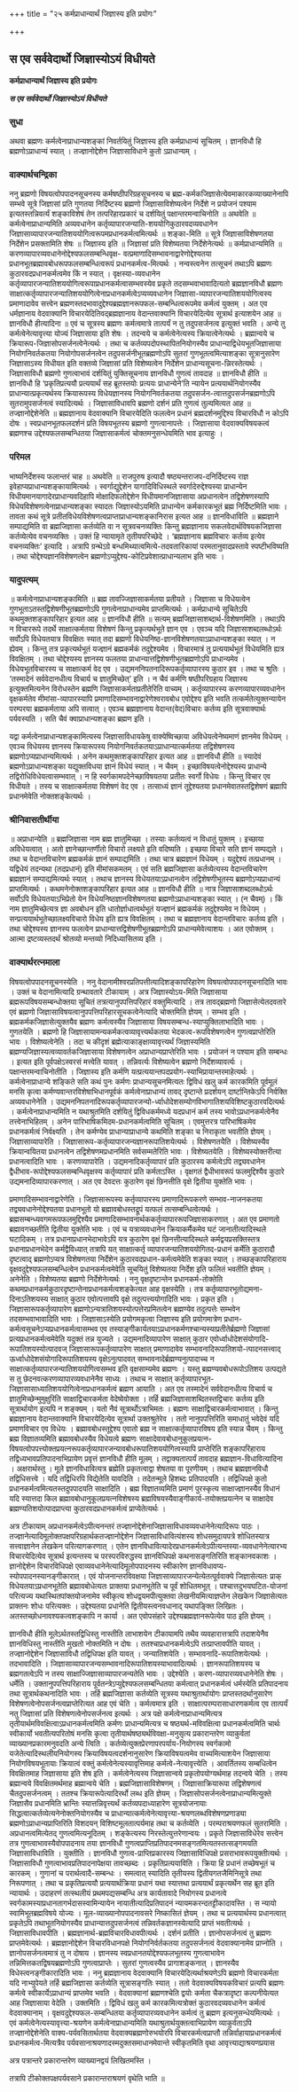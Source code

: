 +++
title = "२५ कर्मप्राधान्यार्थं जिज्ञास्य इति प्रयोगः"

+++


## स एव सर्ववेदार्थो जिज्ञास्योऽयं विधीयते

**कर्मप्राधान्यार्थं जिज्ञास्य इति प्रयोगः**

***स एव सर्ववेदार्थो जिज्ञास्योऽयं विधीयते***

### सुधा

अथवा ब्रह्मणः कर्मत्वेनाप्राधान्यशङ्कां निवर्तयितुं जिज्ञास्य इति कर्मप्राधान्यं सूचितम् । ज्ञानविधौ हि ब्रह्मणोऽप्राधान्यं स्यात् । तज्ज्ञानोद्देशेन जिज्ञासाविधाने कुतो ऽप्राधान्यम् ।

### वाक्यार्थचन्द्रिका

ननु ब्रह्मणो विषयत्वोपपादनसूचनस्य कर्मषष्ठीपरिग्रहसूचनस्य च ब्रह्म-कर्मकजिज्ञासेत्येवमाकारकव्याख्यानेनापि सम्भवे सूत्रे जिज्ञासां प्रति गुणतया निर्दिष्टस्य ब्रह्मणो जिज्ञासाविशेष्यत्वेन निर्देशे न प्रयोजनं पश्याम इत्यतस्तन्निवर्त्यं शङ्काविशेषं तेन तत्परिहारप्रकारं च दर्शयितुं पक्षान्तरमन्वाचिनोति ॥ अथवेति ॥ कर्मत्वेनाप्राधान्यमिति अव्यवधानेन कर्तृव्यापारजन्याति-शययोगिकुठारवदव्यवधानेन जिज्ञासाव्यापारजन्यातिशययोगित्वरूपमप्रधानकर्मत्वमित्यर्थः ॥ शङ्का-मिति ॥ सूत्रे जिज्ञासाविशेषणतया निर्देशेन प्रसक्तामिति शेषः ॥ जिज्ञास्य इति ॥ जिज्ञासां प्रति विशेष्यतया निर्देशेनेत्यर्थः ॥ कर्मप्राधान्यमिति ॥ करणव्यापारव्यवधानेनोद्देश्यफलसम्बन्धिवृक्ष- वत्प्रमाणादिसम्भावनाद्वारेणोद्देश्यतया प्रधानभूतब्रह्मावबोधरूपफलसम्बन्धित्वरूपं प्रधानकर्मत्व-मित्यर्थः । नन्वस्त्वनेन तत्सूचनं तथाऽपि ब्रह्मणः कुठारवदप्रधानकर्मत्वमेव किं न स्यात् । वृक्षस्या-व्यवधानेन कर्तृव्यापारजन्यातिशययोगित्वरूपाप्रधानकर्मत्वासम्भवस्येव प्रकृते तदसम्भवाभावादित्यतो ब्रह्मज्ञानविधौ ब्रह्मणः साक्षात्कर्तृव्यापारजन्यातिशययोगित्वेनाप्रधानकर्मत्वेऽप्यव्यवधानेन जिज्ञासा-व्यापारजन्यातिशययोगित्वस्य प्रमाणादावेव सत्त्वेन ब्रह्मणस्तदभावादुद्देश्यब्रह्मज्ञानरूपफल-सम्बन्धित्वरूपमेव कर्मत्वं युक्तम् । अत एव धर्मज्ञानाय वेदवाक्यानि विचारयेदितिवद्ब्रह्मज्ञानाय वेदान्तवाक्यानि विचारयेदित्येव सूत्रार्थ इत्याशयेन आह ॥ ज्ञानविधौ हीत्यादिना ॥ एवं च सूत्रस्य ब्रह्मणः कर्मत्वमात्रे तात्पर्यं न तु तदुपसर्जनत्व इत्युक्तं भवति । अन्ये तु कर्मत्वेनेत्यावृत्त्या योज्यं जिज्ञासाया इति शेषः । तदन्वये च कर्मत्वेनेत्यस्य क्रियात्वेनेत्यर्थः । ब्रह्मान्वये च क्रियारूप-जिज्ञासोपसर्जनत्वेनेत्यर्थः । तथा च कर्तव्यपदोपस्थापितनियोगस्यैव प्राधान्याद्विधेयभूतजिज्ञासाया नियोगनिवर्तकतया नियोगोपसर्जनत्वेन तदुपसर्जनीभूतब्रह्मणोऽपि सुतरां गुणभूतत्वमित्याशङ्का सूत्रानुसारेण जिज्ञासाऽस्य विधीयत इति वक्तव्ये जिज्ञासां प्रति विशेष्यत्वेन निर्देशेन प्राधान्यसूचना-न्निरस्तेत्यर्थः । जिज्ञासाविधौ ब्रह्मणो गुणत्वाभावं दर्शयितुं युक्तिसूचनाय ज्ञानविधौ गुणत्वं तावदाह ॥ ज्ञानविधौ हीति ॥ ज्ञानविधौ हि ‘प्रकृतिप्रत्ययौ प्रत्ययार्थं सह ब्रूतस्तयोः प्रत्ययः प्राधान्येने’ति न्यायेन प्रत्ययार्थनियोगस्यैव प्राधान्यात्प्रकृत्यर्थस्य क्रियारूपस्य विधेयज्ञानस्य नियोगनिवर्तकतया तदुपसर्जन-त्वात्तदुपसर्जनब्रह्मणोऽपि सुतरामुपसर्जनत्वं स्यादित्यर्थः । जिज्ञासाविधावपि ब्रह्मणो दर्शनं प्रति गुणत्वं तुल्यमित्यत आह ॥ तज्ज्ञानोद्देशेनेति ॥ ब्रह्मज्ञानाय वेदवाक्यानि विचारयेदिति फलत्वेन प्रधानं ब्रह्मदर्शनमुद्दिश्य विचारविधौ न कोऽपि दोषः । स्वप्रधानभूतफलदर्शनं प्रति विषयभूतस्य ब्रह्मणो गुणत्वानापत्तेः । जिज्ञासाया वेदवाक्यविषयकत्वं ब्रह्मणश्च उद्देश्यफलसम्बन्धितया जिज्ञासाकर्मत्वं चोक्तमनुसन्धेयमिति भाव इत्याहुः ।

### परिमल

भाष्यनिर्देशस्य फलान्तरं चाह ॥ अथवेति ॥ राजपुरुष इत्यादौ षष्ठ्यन्तराजप-दनिर्दिष्टस्य राज्ञ इवेहाप्यप्राधान्यशङ्कायामित्यर्थः । स्वर्गाद्युद्देशेन यागादिविधिस्थले स्वर्गादेरुद्देश्यस्या प्राधान्येन विधीयमानयागादेरप्राधान्यवदिहापि मोक्षादिफलोद्देशेन विधीयमानजिज्ञासाया अप्रधानत्वेन तद्विशेषणस्यापि विधेयविशेषणत्वेनाप्राधान्यशङ्का स्यादतः जिज्ञास्योऽयमिति प्राधान्येन कर्मकारकभूतं ब्रह्म निर्दिष्टमिति भावः । तावता कथं सूत्रे प्रतीतविधेयविशेषणत्वप्राप्ताप्राधान्यशङ्कानिरास इत्यत आह ॥ ज्ञानविधाविति ॥ ब्रह्मज्ञाने सम्पाद्यमिति वा ब्रह्मजिज्ञासा कर्तव्येति वा न सूत्रवचनव्यक्तिः किन्तु ब्रह्मज्ञानाय सकलवेदार्थविषयकजिज्ञासा कर्तव्येत्येव वचनव्यक्तिः । उक्तं हि न्यायामृते तृतीयपरिच्छेदे । ‘ब्रह्मज्ञानाय ब्रह्मविचारः कर्तव्य इत्येव वचनव्यक्तिः’ इत्यादि । अत्रापि ग्रन्थेऽग्रे बन्धमिथ्यात्वमित्ये-तदवतारिकायां परमतानुवादप्रस्तावे स्पष्टीभविष्यति । तथा चोद्देश्यज्ञानविशेषणत्वेन ब्रह्मणोऽप्युद्देश्य-कोटिप्रवेशात्प्राधान्यलाभ इति भावः ।

### यादुपत्यम्

॥ कर्मत्वेनाप्राधान्यशङ्कामिति ॥ ब्रह्म तावज्जिज्ञासाकर्मतया प्रतीयते । जिज्ञासा च विधेयत्वेन गुणभूताऽतस्तद्विशेषणीभूतब्रह्मणोऽपि गुणत्वेनाप्राधान्यमेव प्राप्तमित्यर्थः । कर्मप्राधान्ये सूचितेऽपि कथमुक्तशङ्कापरिहार इत्यत आह ॥ ज्ञानविधौ हीति ॥ सत्यम् ब्रह्मजिज्ञासाशब्दार्थ-विशेषणमिति । तथाऽपि न विचाररूपे तदर्थे साक्षात्कर्मतया विशेषणं किन्तु प्रकृत्यर्थभूते ज्ञान एव । एवञ्च यदि जिज्ञासाशब्दलब्धोऽर्थः सर्वोऽपि विधेयतयात्र विवक्षितः स्यात् तदा ब्रह्मणो विधेयनिष्ठ-ज्ञानविशेषणतयाऽप्राधान्यशङ्का स्यात् । न ह्येवम् । किन्तु तत्र प्रकृत्यर्थभूतं यज्ज्ञानं ब्रह्मकर्मकं तदुद्देश्यमेव । विचारमात्रं तु प्रत्ययार्थभूतं विधेयमिति ह्यत्र विवक्षितम् । तथा चोद्देश्यस्य ज्ञानस्य फलतया प्राधान्यात्तद्विशेषणीभूतब्रह्मणोऽपि प्राधान्यमेव । विधेयभूतविचारस्य च साक्षात्कर्म वेद एव । उद्यमननिपतनादिरूपकर्तृव्यापारस्य कुठार इव । तथा च श्रुतिः । ‘तस्मादेनं सर्ववेदानधीत्य विचार्य च ज्ञातुमिच्छेत्’ इति । न चैवं कर्मणि षष्ठीपरिग्रहाय जिज्ञास्य इत्युक्तमित्यनेन विरोधस्तेन ब्रह्मणि जिज्ञासाकर्मताप्रतीतेरिति वाच्यम् । कर्तृव्यापारस्य करणव्यापारव्यवधानेन वृक्षकर्मतेव मीमांसा-व्यापारस्यापि प्रमाणादिसम्भावनाद्वारेणेश्वरावबोध एवोद्देश्य इति भवति तत्कर्मतेत्युक्तन्यायेन परम्परया ब्रह्मकर्मताया अपि सत्वात् । एवञ्च ब्रह्मज्ञानाय वेदान्त(वेद)विचारः कर्तव्य इति सूत्रवाक्यार्थः पर्यवस्यति । सति चैवं क्वाप्राधान्यशङ्का ब्रह्मण इति ।

यद्वा कर्मत्वेनाप्राधान्यशङ्कामित्यस्य जिज्ञासाविधायकेषु वाक्येष्विच्छाया अविधेयत्वेनेष्यमाणं ज्ञानमेव विधेयम् । एवञ्च विधेयस्य ज्ञानस्य क्रियारूपस्य नियोगनिवर्तकतयाऽप्राधान्यात्कर्मतया तद्विशेषणस्य ब्रह्मणोऽप्यप्राधान्यमित्यर्थः । अनेन कथमुक्तशङ्कापरिहार इत्यत आह ॥ ज्ञानविधौ हीति ॥ स्यादेवं ब्रह्मणोऽप्राधान्यशङ्का यद्युक्तविधया ज्ञानं विधेयं स्यात् । न चैवम् । इच्छाविषयत्वेनोद्देश्यस्य प्राधान्ये तद्विरोधिविधेयत्वासम्भवात् । न हि स्वर्गकामपदेनेच्छाविषयतया प्रतीतः स्वर्गो विधेयः । किन्तु विचार एव विधीयते । तस्य च साक्षात्कर्मतया विशेषणं वेद एव । तत्साध्यं ज्ञानं तूद्देश्यतया प्रधानमेवातस्तद्विशेषणं ब्रह्मापि प्रधानमेवेति नोक्तशङ्केत्यर्थः ।

### श्रीनिवासतीर्थीया

॥ अप्राधान्येति ॥ ब्रह्मजिज्ञासा नाम ब्रह्म ज्ञातुमिच्छा । तस्याः कर्तव्यत्वं न विधातुं युक्तम् । इच्छाया अविधेयत्वात् । अतो ज्ञानेच्छान्तर्णीतो विचारो लक्ष्यते इति वदिष्यति । इच्छया विचारे सति ज्ञानं सम्पद्यते । तथा च वेदान्तविचारेण ब्रह्मकर्मकं ज्ञानं सम्पाद्यमिति । तथा चात्र ब्रह्मज्ञानं विधेयम् । यदुद्देश्यं तत्प्रधानम् । यद्विधेयं तदन्यथा (तदप्रधानं) इति मीमांसकमतम् । एवं सति ब्रह्मजिज्ञासा कर्तव्येत्यस्य वेदान्तविचारेण ब्रह्मज्ञानं सम्पाद्यमित्यर्थः स्यात् । तथाच ज्ञानस्य विधेयतयाऽप्रधानत्वेन तद्विशेषणीभूतस्य ब्रह्मणोऽप्यप्राधान्यं प्राप्तमित्यर्थः । कथमनेनोक्तशङ्कापरिहार इत्यत आह ॥ ज्ञानविधौ हीति ॥ नात्र जिज्ञासाशब्दलब्धोऽर्थः सर्वोऽपि विधेयतयाऽभिप्रेतो येन विधेयनिष्ठज्ञानविशेषणतया ब्रह्मणोऽप्राधान्यशङ्का स्यात् । (न चैवम्) । किं नाम ज्ञातुमिच्छेत्यत्र ज्ञा अवबोधन इति धातोर्ज्ञाधात्वर्थभूतं यज्ज्ञानं ब्रह्मकर्मकं तदुद्देश्यमेव न विधेयम् । सन्प्रत्ययार्थभूतेच्छालक्ष्यविचारो विधेय इति ह्यत्र विवक्षितम् । तथा च ब्रह्मज्ञानाय वेदान्तविचारः कर्तव्य इति । तथा चोद्देश्यस्य ज्ञानस्य फलत्वेन प्राधान्यात्तद्विशेषणीभूतब्रह्मणोऽपि प्राधान्यमेवेत्याशयः । अत एवोक्तम् । आत्मा द्रष्टव्यस्तदर्थं श्रोतव्यो मन्तव्यो निदिध्यासितव्य इति ।

### वाक्यार्थरत्नमाला

विषयत्वोपपादनसूचनस्येति । ननु वेदानामीश्वरप्रतिपत्तीत्यादिशङ्कापरिहारेण विषयत्वोपपादनसूचनादिति भावः । उक्तं च वेदानामित्यादि ग्रन्थावतारे टीकायाम् । अत्र जिज्ञास्योऽय-मिति जिज्ञासाया ब्रह्मरूपविषयसम्बन्धोक्तया सूचितं तत्रत्यानुपपत्तिपरिहारं वक्तुमित्यादि । तत्र तावद्ब्रह्मणो जिज्ञासेत्येतदवतारे एवं ब्रह्मणो जिज्ञासाविषयत्वानुपपत्तिपरिहारसूचकत्वेनेत्यादि चोक्तमिति ज्ञेयम् । सम्भव इति । ब्रह्मकर्मकजिज्ञासेत्युक्तयैव ब्रह्मणः कर्मत्वस्यैव जिज्ञासाया विषयसम्बन्ध-स्याप्युक्तिलाभादिति भावः । गुणतयेति । ब्रह्मणो हि जिज्ञासायामन्यकर्मकत्वव्यावृत्त्यर्थकतया भेदकत्व-रूपविशेषणत्वेन गुणत्वप्राप्तेरिति भावः । विशेष्यत्वेनेति । तदा च कीदृशं ब्रह्मेत्याकाङ्क्षाव्यावृत्त्यर्थं जिज्ञास्यमिति ब्रह्मण्यजिज्ञास्यत्वव्यावर्तकजिज्ञासाया विशेषणत्वेन अप्राधान्यप्राप्तेरिति भावः । प्रयोजनं न पश्याम इति सम्बन्धः । इत्यत इति पूर्वपक्षेऽस्वरसं मत्त्वेति यावत् । तन्निवर्त्यः विशेष्यत्वेन ब्रह्मणो निर्देशव्यावर्त्यः । पक्षान्तरमन्वाचिनोतीति । जिज्ञास्य इति कर्मणि यत्प्रत्ययान्तपदप्रयोग-स्याभिप्रायान्तरमाहेत्यर्थः । कर्मत्वेनाप्राधान्ये शङ्किते सति कथं पुनः कर्मणः प्राधान्यसूचनमित्यतः द्विविधं खलु कर्म कारकमिति पूर्वमूलं मनसि कृत्वा कर्मण्यवान्तरविशेषाभिधानपूर्वकं कर्मत्वेनाप्राधान्यं तावद् दृष्टान्ते प्रदर्शयन् दार्ष्टान्तिकेऽपि निर्वक्ति अव्यवधानेनेति । उद्यमननिपतनादिरूपकर्तृव्यापारजन्यो-र्ध्वाधोदेशसम्योगविभागातिशयविशिष्टकुठारवदित्यर्थः । कर्मत्वेनाप्राधान्यमिति न यथाश्रुतमिति दर्शयितुं द्विविधकर्ममध्ये यदप्रधानं कर्म तस्य भावोऽप्रधानकर्मत्वेनैव तत्त्वेनाभिहितम् । अनेन पारिभाषिकमिदम-प्रधानकर्मत्वमिति सूचितम् । एवमुत्तरत्र पारिभाषिकमेव प्रधानकर्मत्वं निर्वक्ष्यति । तेन कर्मण्येव प्राधान्याप्राधान्ये कथमिति शङ्का च निराकृता भवतीति ज्ञेयम् । जिज्ञासाव्यापारेति । जिज्ञासारूप-कर्तृव्यापारजन्यज्ञानरूपातिशयेत्यर्थः । विशेषणतयेेति । विशेष्यस्यैव क्रियान्वयितया प्रधानत्वेन तद्विशेषणमप्रधानमिति सर्वसम्मतेरिति भावः । विशेष्यतयेति । विशेष्यस्योक्तरीत्या प्रधानत्वादिति भावः । करणव्यापारेति । उद्यमनादिकर्तृव्यापारं प्रति कुठारस्य कर्मत्वेऽपि तद्व्यवधानेन द्वैधीभाव-रूपोद्देश्यफलसम्बन्धिवृक्षस्य कर्तृव्यापारं प्रति कर्मताऽस्ति । वृक्षगतं द्वैधीभावरूपं फलमुद्दिश्यैव कुठारे उद्यमनादिव्यापारकरणात् । अत एव देवदत्तः कुठारेण वृक्षं छिनत्तीति वृक्षे द्वितीया युक्तेति भावः ।

प्रमाणादिसम्भावनाद्वारेणेति । जिज्ञासारूपस्य कर्तृव्यापारस्य प्रमाणादिरूपकरणे सम्भाव-नाजनकतया तद्व्यवधानेनोद्देश्यतया प्रधानभूतो यो ब्रह्मावबोधस्तद्रूपं यत्फलं तत्सम्बन्धित्वेत्यर्थः । ब्रह्मसम्बन्ध्यवगमरूपफलमुद्दिश्यैव प्रमाणादिसम्भावनार्थककर्तृव्यापाररूपजिज्ञासाकरणात् । अत एव प्रमाणतो ब्रह्मावगच्छतीति द्वितीया युक्तेति भावः । एवं च यत्राव्यवधानेन क्रियाकर्मैकमेव घटं जानातीत्यादिस्थले घटादिकम् । तत्र प्रधानाप्रधानभेदाभावेऽपि यत्र कुठारेण वृक्षं छिनत्तीत्यादिस्थले कर्मद्वयप्रसक्तिस्तत्र प्रधानाप्रधानभेदेन कर्मद्वैविध्यात् तत्रापि यत् साक्षात्कर्तृ व्यापारजन्यातिशययोगितद-प्रधानं कर्मेति कुठारादौ दृष्टत्वाद् ब्रह्मणोऽप्यत्र विशेषणतया निर्देशेन कुठारवदप्रधान-कर्मत्वमेवेति शङ्का स्यात् । तच्छङ्कापरिहाराय वृक्षवदुद्देश्यफलसम्बन्धित्वेन प्रधानकर्मत्वमेवेति सूचयितुं विशेष्यतया निर्देश इति फलितं भवतीति ज्ञेयम् । अनेनेति । विशेष्यतया ब्रह्मणो निर्देशेनेत्यर्थः । ननु वृक्षदृष्टान्तेन प्रधानकर्म-तोक्तेति कथमप्रधानकर्मकुठारदृष्टान्तेनाप्रधानकर्मत्वशङ्केत्यत आह वृक्षस्येति । तत्र कर्तृव्यापारभूतोद्यमना-दिनाऽतिशयस्य साक्षात् कुठार एवोत्पत्तावपि वृक्षे तदुत्पत्त्ययोगादिति भावः । प्रकृत इति । जिज्ञासारूपकर्तृव्यापारेण ब्रह्मणोऽन्यत्रातिशयस्योत्पत्तेरप्रमितत्वेन ब्रह्मण्येव तदुत्पत्तेः सम्भवेन तदसम्भवाभावादिति भावः । जिज्ञासाऽस्येति प्रयोगमकृत्वा जिज्ञास्य इति प्रयोगमात्रेण प्रधान-कर्मत्वसूचनेऽप्यप्रधानकर्मत्वासम्भव एव तस्याङ्गीकार्यतयाऽप्रधानकर्मणश्चान्यस्याप्रतीतेर्ब्रह्मणो जिज्ञासां प्रत्यप्रधानकर्मत्वमेवेति यदुक्तं तन्न युज्यते । उद्यमनादिव्यापारेण साक्षात् कुठार एवोर्ध्वाधोदेशसंयोगादि-रूपातिशयस्योत्पादवज् जिज्ञासारूपकर्तृव्यापारेण साक्षात् प्रमाणादावेव सम्भावनादिरूपातिशयो-त्पादनसत्त्वाद् ऊर्ध्वाधोदेशसंयोगादिरूपातिशयस्य वृक्षेऽनुत्पादवत् सम्भावनादेर्ब्रह्मण्यनुत्पादाच्च न साक्षात्कर्तृव्यापारजन्यातिशययोगित्वसम्भव इति वृक्षसाम्यमेव ब्रह्मणः । यस्तु ब्रह्मण्यवबोधरूपोऽतिशय उत्पद्यते स तु छेदनवत्करणव्यापारव्यवधानेनैव साध्यः । तथाच न साक्षात् कर्तृव्यापारभूत-जिज्ञासासाध्यातिशययोगित्वेनाप्रधानकर्मत्वं ब्रह्मण आयाति । अत एव तस्मादेनं सर्ववेदानधीत्य विचार्य च ज्ञातुमिच्छेन्मुमुक्षुरिति साक्षाद्विचारकर्मता वेदेष्वेवोक्ता । तर्हि ब्रह्मजिज्ञासाशब्दितस्तद्विचारः कर्तव्य इति सूत्रार्थायोग इत्यपि न शङ्क्यम् । यतो नैवं सूत्रार्थोऽत्राभिमतः । ब्रह्मणः साक्षाद्विचारकर्मत्वाभावात् । किन्तु ब्रह्मज्ञानाय वेदान्तवाक्यानि विचारयेदित्येव सूत्रार्था उक्तश्रुतेरेव । ततो नानुपपत्तिरिति समाधातुं भवेदेवं यदि प्रमाणविचार एव विधेयः । ब्रह्मावबोधस्तूद्देश्य एवातो ब्रह्म न साक्षात्कर्तृव्यापारविषय इति स्यान्न चैवम् । किन्तु ब्रह्म विज्ञातव्यमिति ब्रह्मावबोधस्यैव विधेयत्वे ब्रह्मणः साक्षादेवावबोधानुकूलप्रयत्न-विषयत्वोपपत्त्योक्तप्रयत्नरूपकर्तृव्यापारजन्यावबोधरूपातिशययोगित्वस्यापि प्राप्तेरिति शङ्कापरिहाराय तद्विध्यभावप्रतिपादनाभिप्रायेण प्रवृत्तं ज्ञानविधौ हीति मूलम् । तद्वाक्यतात्पर्यं तावदाह ब्रह्मज्ञान-विधावित्यादिना । अक्षरार्थस्तु । मूले ज्ञानविधावित्यत्र ब्रह्मेति प्रकृतत्वाद्वा शेषतया वा पूरणीयम् । तथाच ब्रह्मज्ञानविधौ तद्विधिसत्त्वे । यदि तद्विधिरपि विद्येतेति यावदिति । तदेतन्मूले हिशब्दः प्रतिपादयति । तद्विधिपक्षे कुतो प्रधानकर्मत्वमित्यतस्तदुपपादयति साक्षादिति । ब्रह्म विज्ञातव्यमिति प्रमाणं पुरस्कृत्य साक्षाज्ज्ञानस्यैव विधानं यदि स्यात्तदा किल ब्रह्मावबोधानुकूलप्रयत्नविशेषस्य ब्रह्मविषयस्यैवाङ्गीकार्य-तयोक्तप्रयत्नेन च साक्षादेव ब्रह्मण्यतिशयोत्पादप्राप्त्या कुठारवदप्रधानकर्मत्वं प्राप्येतेत्यर्थः ।

अत्र टीकायाम् अप्रधानकर्मत्वेऽपीत्यनन्तरं तज्ज्ञानोद्देशेनाजिज्ञासाविधावव्यवधानेनेत्यादिरूपः पाठः । तज्ज्ञानेत्यादिमूलोक्तपक्षपरिग्रहार्थकतज्ज्ञानोद्देशेन जिज्ञासाविधावित्यंशस्य शोधसमुदायपत्रे शोधितस्यात्र सत्त्वाज्ञानेन लेखकेन परित्यागकरणात् । एतेन ज्ञानविधावित्यादेरप्रधानकर्मत्वेऽपीत्यन्तस्या-व्यवधानेनेत्यारभ्य विचारयेदित्येव सूत्रार्थ इत्यन्तस्य च परस्परविरुद्धस्य ज्ञानविधिपक्षे कथनासङ्गतिरिति शङ्कानवकाशः । ज्ञानोद्देशेन विचारविधिपक्षे एवाव्यवधानेनेत्यादिमूलोपपादनस्य स्वीकारेण ज्ञानविधावप्य-स्योपपादनस्यानङ्गीकारात् । एवं योजनान्तरविवक्षया जिज्ञासाव्यापारजन्येत्येतत्पूर्ववाक्ये जिज्ञासेत्यतः प्राक् विधेयतयाऽप्रधानभूतेति ब्रह्मावबोधेत्यतः प्राक्तया प्रधानभूतेति च पूर्वं शोधितमभूत् । पश्चात्तदुभयघटित-योजनां परित्यज्य यथास्थितपांक्तयोजनामेव स्वीकृत्य शोधद्वयमपीत्युक्तवा लेखनीयमित्याज्ञप्तेन लेखकेन जिज्ञासेत्यतः प्राक्तनः शोधः परित्यक्तः । उद्देश्यतया प्रधानेति द्वितीयस्त्वनवधानाद् यथापङ्क्ति लिखितः । अतस्तच्छोधनावश्यकत्वशङ्कापि न कार्या । अत एवोपसंहारे उद्देश्यब्रह्मज्ञानरूपेत्येव पाठ इति ज्ञेयम् ।

ज्ञानविधौ हीति मूलेऽर्थतस्तद्विधिस्तु नास्तीति लाभाशयेन टीकायामपि तथैव व्यवहारात्तत्रापि तदाशयेनैव ज्ञानविधिस्तु नास्तीति मुखतो नोक्तमिति न दोषः । ततश्चाप्रधानकर्मत्वेऽपि तत्प्राप्तावपीति यावत् । तज्ज्ञानोद्देशेन जिज्ञासाविधौ तद्विधिपक्ष इति यावत् । जन्यातिशयेति । सम्भावनादि-रूपातिशयेत्यर्थः । तदभावादिति । जिज्ञासाव्यापारजन्यसम्भावनादिरूपातिशयस्याभावादित्यर्थः । ज्ञानरूपातिशयस्य च ब्रह्मगतत्वेऽपि न तस्य साक्षाज्जिज्ञासाव्यापारजन्यतेति भावः । उद्देश्येति । करण-व्यापारव्यवधानेनेति शेषः । धर्मेति । उक्तानुपपत्तिपरिहाराय पूर्वतन्त्रेऽप्युद्देश्यफलसम्बन्धितया कर्मत्वात् प्रधानकर्मत्वं धर्मस्येति प्रतिपादनाय तथा सूत्रार्थकथनादिति भावः । तर्हि ब्रह्मजिज्ञासा कर्तव्येति सूत्रस्य यथाश्रुतार्थायोगः प्राप्तस्तदर्थानुसारेण विशेषणत्वेनोपसर्जनत्वप्राप्तेरित्यत आह एवं चेति । कर्मत्वमात्र इति । साक्षात्परम्परासाधारणकर्मत्व एव तात्पर्यं नतु जिज्ञासां प्रति विशेषणत्वेनोपसर्जनत्व इत्यर्थः । अत्र पक्षे कर्मत्वेनाप्राधान्यमित्यत्र तृतीयार्थमविवक्षित्वाऽप्रधानकर्मत्वमिति कर्मणः प्राधान्यमित्यत्र च षष्ठ्यर्थ-मविवक्षित्वा प्रधानकर्मत्वमिति चार्थः स्वीकार्यो भवतीत्यपरितोषं मनसि कृत्वा तृतीयार्थषष्ठ्यर्थविवक्षा-मनुसृत्य प्रकारान्तरेण व्याकुर्वतां व्याख्यानप्रकारमनुवदति अन्ये त्विति । कर्तव्येत्युक्तप्रेरणापरपर्याय-नियोगस्य स्वर्गकामो यजेतेत्यादिस्थलीयनियोगस्य क्रियाविषयत्वदर्शनानुसारेण क्रियाविषयत्वमेव वाच्यमित्याशयेन जिज्ञासाया नियोगविषयभूतायाः क्रियात्वं वक्तुं कर्मत्वेनेत्यस्यावृत्तिमाह कर्मत्वे-नेत्यावृत्त्येति । आवर्तितस्य सम्बधित्वेन विवक्षितमाह जिज्ञासाया इति शेष इति । कर्मत्वेनेत्यस्य जिज्ञासान्वये प्रकृतोपयोग्यर्थमाह तदन्वये चेति । तस्य ब्रह्मान्वये विवक्षितमर्थमाह ब्रह्मान्वये चेति । ब्रह्मजिज्ञासाविशेषणम् । जिज्ञासाक्रियारूपा तद्विशेषणत्वं चैतदुपसर्जनत्वम् । ततश्च क्रियारूपेत्यादिरर्थो लब्ध इति ज्ञेयम् । जिज्ञासोपसर्जनत्वेनाप्राधान्यमित्युक्ते जिज्ञासैव प्रधानमिति भ्रान्तिः स्यात्तन्निवृत्त्यर्थं कर्तव्यपदाध्याहारेण सूत्रयोजनायाः सिद्धत्वात्कर्तव्येत्यनेनोक्तनियोगस्यैव च प्राधान्यात्कर्मत्वेनेत्यावृत्त्या-श्रयणलब्धविशेषणप्रणाड्या ब्रह्मणोऽप्राधान्यप्राप्तिरिति विशदयन् विशिष्टमूलतात्पर्यमाह तथा च कर्तव्येति । परम्पराश्रयणफलं सुतरामिति । अप्रधानत्वमित्येतद् गुणत्वमित्यनूदितम् । शङ्केत्यस्य निरस्तेत्युत्तरेणान्वयः । प्रकृते जिज्ञासाविधेरेव सत्त्वेन तत्र गुणत्वाभावस्यैवोपपादनाय तया ज्ञानविधौ गुणत्वप्राप्तिप्रतिपादनमसङ्गतमित्यतस्तत्सङ्गमयति जिज्ञासाविधाविति । युक्तीति । ज्ञानविधौ गुणत्व-प्राप्तिप्रकारस्य जिज्ञासाविधिपक्षे प्रसराभावरूपयुक्तीत्यर्थः । जिज्ञासाविधौ गुणत्वाभावप्रतिपादनापेक्षया तावच्छब्दः । प्रकृतिप्रत्ययाविति । क्रिया हि प्रधानं तच्छेषभूतं च कारकम् । गुणानां च परार्थत्वादै-सम्बन्धः । समत्वात् स्यादिति तृतीयस्य द्वितीयगतजैमिनिसूत्रे तथा निरूपणात् । तथा च प्रकृतिप्रत्ययौ प्रत्ययार्थक्रिया प्रधानं यथा स्यात्तथा प्रत्ययार्थं प्रकृत्यर्थेन सह ब्रूत इति न्यायार्थः । उदाहरणं तत्स्थलीयं प्रथमपद्यसम्बन्धि अत्र कार्यतावादे नियोगस्य प्रधानत्वे स्वर्गकामस्याप्रधानतागर्भदासस्वामिन्यायेन नायातीत्यादिप्रतिपादनं न्यायमकरन्दतट्टीकादावस्ति । स न्यायो स्वामिभूतब्रह्मविषये योज्यः । मूल-व्याख्यानोपपादनावसरे निष्कासितं ज्ञेयम् । तथा च प्रत्ययार्थस्य प्रधानत्वात् प्रकृतेऽपि तथाभूतनियोगस्यैव प्राधान्यात्तदुपसर्जनत्वं तन्निवर्तकज्ञानस्येत्यादि प्राप्तं भवतीत्यर्थः । जिज्ञासाविधावपीति । ब्रह्मज्ञानार्थ-ब्रह्मविचारविधावपीत्यर्थः । दर्शनं प्रतीति । ज्ञानोपसर्जनत्वं तु ब्रह्मणः प्राप्तमेवेत्यर्थः । ब्रह्मज्ञानोद्देशेन विचारविधानपक्षे नियोगनिर्वर्तकतया तदुपसर्जनत्वं वेदवाक्यानामेव प्राप्नोति । ज्ञानोपसर्जनत्वमात्रं तु न दोषाय । ज्ञानस्य स्वप्रधानतयोद्देश्यफलभूतस्य गुणत्वाभावेन तन्निमित्तकतद्विषयब्रह्मणोऽपि गुणत्वाप्राप्तेः । सुतरां गुणत्वस्यैव प्रागाशङ्कनात् । ज्ञानस्यैव विधेस्त्वनङ्गीकारादिति भावः । ननु ब्रह्मज्ञानाय वेदवाक्यानि विचारयेदित्यर्थाश्रयणेऽपि ब्रह्मणो विचारकर्मता यदि नाभ्युपेयते तर्हि ब्रह्मजिज्ञासा कर्तव्येति सूत्रासङ्गतिः स्यात् । ततो वेदवाक्यविषयकविचारं प्रत्यपि ब्रह्मणः कर्मत्वे स्वीकार्येऽप्राधान्यं प्राप्तमेव भवति । वेदवाक्यानां ब्रह्मणश्चेति द्वयोः कर्मता चैकत्रादृष्टा कल्पनीयेत्यत आह जिज्ञासाया वेदेति । उक्तमिति । द्विविधं खलु कर्म कारकमित्यत्रोक्तं कुठारवदव्यवधानेन कर्मत्वं वेदवाक्यानाम् । वृक्षवदुद्देश्यफल-सम्बन्धितया कर्तृव्यापारव्यवधानेन कर्मत्वं तु ब्रह्मण इत्यनुसन्धेयमित्यर्थः । एवं कर्मत्वेनेत्यस्यावृत्त्या-श्रयणेन कर्मत्वेनाप्राधान्यमिति यथाश्रुतार्थयुक्तत्वाभिप्रायेण व्याकुर्वताऽपि तज्ज्ञानोद्देशेनेति वाक्य-पर्यवसितार्थतया वेदवाक्यब्रह्मणोरुभयोरपि विचारकर्मत्वप्राप्तौ तन्निर्वाहायाप्रधानकर्मत्वं प्रधानकर्मत्व-मित्यत्रैव पर्यवसानाश्रयणादस्मदुक्तसमाधानमेवान्ते स्वीकृतमिति वृथा आवृत्त्याद्याश्रयणप्रयास

अत्र पत्रान्तरे प्रकारान्तरेण व्याख्यानद्वयं लिखितमस्ति ।

तत्रापि टीकोक्तपक्षपर्यवसाने प्रकारान्तराश्रयणं वृथेति भाति ॥

